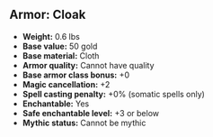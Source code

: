 ## Armor: Cloak
- **Weight:** 0.6 lbs
- **Base value:** 50 gold
- **Base material:** Cloth
- **Armor quality:** Cannot have quality
- **Base armor class bonus:** +0
- **Magic cancellation:** +2
- **Spell casting penalty:** +0% (somatic spells only)
- **Enchantable:** Yes
- **Safe enchantable level:** +3 or below
- **Mythic status:** Cannot be mythic
